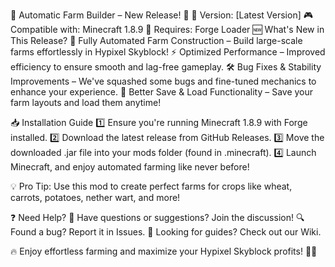 🌾 Automatic Farm Builder – New Release! 🌾
🚀 Version: [Latest Version]
🎮 Compatible with: Minecraft 1.8.9
🔧 Requires: Forge Loader
🆕 What's New in This Release?
🌟 Fully Automated Farm Construction – Build large-scale farms effortlessly in Hypixel Skyblock!
⚡ Optimized Performance – Improved efficiency to ensure smooth and lag-free gameplay.
🛠️ Bug Fixes & Stability Improvements – We've squashed some bugs and fine-tuned mechanics to enhance your experience.
💾 Better Save & Load Functionality – Save your farm layouts and load them anytime!

📥 Installation Guide
1️⃣ Ensure you're running Minecraft 1.8.9 with Forge installed.
2️⃣ Download the latest release from GitHub Releases.
3️⃣ Move the downloaded .jar file into your mods folder (found in .minecraft).
4️⃣ Launch Minecraft, and enjoy automated farming like never before!

💡 Pro Tip: Use this mod to create perfect farms for crops like wheat, carrots, potatoes, nether wart, and more!

❓ Need Help?
💬 Have questions or suggestions? Join the discussion!
🔍 Found a bug? Report it in Issues.
📖 Looking for guides? Check out our Wiki.

🔥 Enjoy effortless farming and maximize your Hypixel Skyblock profits! 🌱✨

